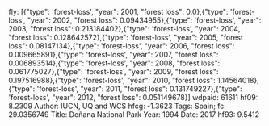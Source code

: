 fly: [{"type": 'forest-loss', "year": 2001, "forest loss": 0.0},{"type": 'forest-loss', "year": 2002, "forest loss": 0.09434955},{"type": 'forest-loss', "year": 2003, "forest loss": 0.213184402},{"type": 'forest-loss', "year": 2004, "forest loss": 0.128642572},{"type": 'forest-loss', "year": 2005, "forest loss": 0.08147134},{"type": 'forest-loss', "year": 2006, "forest loss": 0.009665891},{"type": 'forest-loss', "year": 2007, "forest loss": 0.006893514},{"type": 'forest-loss', "year": 2008, "forest loss": 0.061775027},{"type": 'forest-loss', "year": 2009, "forest loss": 0.197516988},{"type": 'forest-loss', "year": 2010, "forest loss": 1.14564018},{"type": 'forest-loss', "year": 2011, "forest loss": 0.131749227},{"type": 'forest-loss', "year": 2012, "forest loss": 0.051149678}]
wdpaid: 61611
hf09: 8.2309
Author: IUCN, UQ and WCS
hfcg: -1.3623
Tags: Spain;
fc: 29.0356749
Title: Doñana National Park
Year: 1994
Date: 2017
hf93: 9.5412
